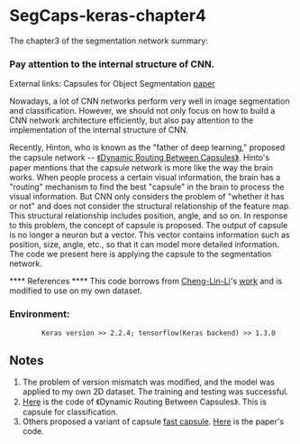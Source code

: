 # SegCaps-keras-chapter4

The chapter3 of the segmentation network summary: 
### Pay attention to the internal structure of CNN.

External links: Capsules for Object Segmentation [paper](https://arxiv.org/abs/1804.04241)

Nowadays, a lot of CNN networks perform very well in image segmentation and classification. However, we should not only focus on how to build a CNN network architecture efficiently, but also pay attention to the implementation of the internal structure of CNN.

Recently, Hinton, who is known as the "father of deep learning," proposed the capsule network -- [《Dynamic Routing Between Capsules》](https://arxiv.org/abs/1710.09829). Hinto's paper mentions that the capsule network is more like the way the brain works. When people process a certain visual information, the brain has a "routing" mechanism to find the best "capsule" in the brain to process the visual information. But CNN only considers the problem of "whether it has or not" and does not consider the structural relationship of the feature map. This structural relationship includes position, angle, and so on. In response to this problem, the concept of capsule is proposed. The output of capsule is no longer a neuron but a vector. This vector contains information such as position, size, angle, etc., so that it can model more detailed information. The code we present here is applying the capsule to the segmentation network.

**** References ****
This code borrows from [Cheng-Lin-Li](https://github.com/Cheng-Lin-Li)'s [work](https://github.com/Cheng-Lin-Li/SegCaps) and is modified to use on my own dataset.

### Environment: 
  
            Keras version >> 2.2.4; tensorflow(Keras backend) >> 1.3.0
            
## Notes
1. The problem of version mismatch was modified, and the model was applied to my own 2D dataset. The training and testing was successful.
2. [Here](https://github.com/naturomics/CapsNet-Tensorflow) is the code of 《Dynamic Routing Between Capsules》. This is capsule for classification.
3. Others proposed a variant of capsule [fast capsule](https://arxiv.org/abs/1806.07416). [Here](https://github.com/amobiny/Fast_CapsNet) is the paper's code.
